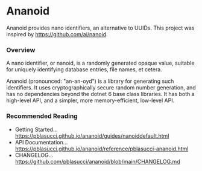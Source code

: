 Ananoid
===

Ananoid provides nano identifiers, an alternative to UUIDs. This project was
inspired by https://github.com/ai/nanoid.

### Overview

A nano identifier, or nanoid, is a randomly generated opaque value, suitable
for uniquely identifying database entries, file names, et cetera.

Ananoid (pronounced: "an-an-oyd") is a library for generating such identifiers.
It uses cryptographically secure random number generation, and has no
dependencies beyond the dotnet 6 base class libraries. It has both a high-level
API, and a simpler, more memory-efficient, low-level API.

### Recommended Reading

- Getting Started... https://pblasucci.github.io/ananoid/guides/nanoiddefault.html
- API Documentation... https://pblasucci.github.io/ananoid/reference/pblasucci-ananoid.html
- CHANGELOG... https://github.com/pblasucci/ananoid/blob/main/CHANGELOG.md
